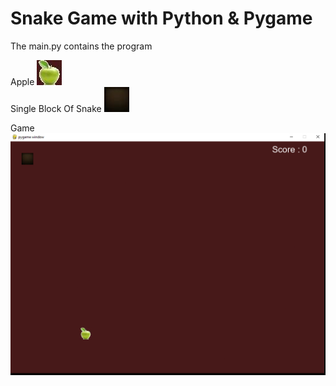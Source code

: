 # Snake Game with Python & Pygame
The main.py contains the program  

Apple ![](https://github.com/RaynierRaja/PythonSnakeGame/blob/master/Apple2.jpg)  
Single Block Of Snake ![](https://github.com/RaynierRaja/PythonSnakeGame/blob/master/Block.jpg)

Game ![](https://github.com/RaynierRaja/PythonSnakeGame/blob/master/gameplay.gif)
